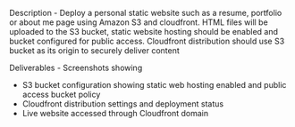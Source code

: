 Description - Deploy a personal static website such as a resume, portfolio or about me page using Amazon S3 and cloudfront. HTML files will be uploaded to the S3 bucket, static website hosting should be enabled and bucket configured for public access. Cloudfront distribution should use S3 bucket as its origin to securely deliver content

Deliverables - Screenshots showing
- S3 bucket configuration showing static web hosting enabled and public access bucket policy
- Cloudfront distribution settings and deployment status
- Live website accessed through Cloudfront domain
